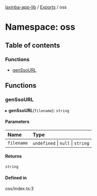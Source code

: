 [laxinba-app-lib](../README.md) / [Exports](../modules.md) / oss

# Namespace: oss

## Table of contents

### Functions

- [genSsoURL](oss.md#genssourl)

## Functions

### genSsoURL

▸ **genSsoURL**(`filename`): `string`

#### Parameters

| Name | Type |
| :------ | :------ |
| `filename` | `undefined` \| ``null`` \| `string` |

#### Returns

`string`

#### Defined in

oss/index.ts:3
